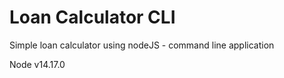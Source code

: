 # Loan Calculator CLI

Simple loan calculator using nodeJS - command line application

Node v14.17.0
